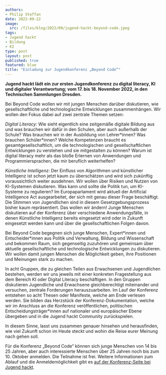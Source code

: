 ```yaml
---
authors:
- Philip Steffan
date: 2022-09-22
image:
  src: /files/blog/2022/09/jugend-hackt-beyond-code.jpeg
tags:
- Jugend hackt
- Bildung
- KI
type: post
layout: post
published: true
featured: blue
title: "Einladung zur Jugendkonferenz „Beyond Code“"
---
```


**Jugend hackt lädt ein zur ersten Jugendkonferenz zu digital literacy, KI und digitaler Verantwortung; vom 17. bis 18. November 2022, in den Technischen Sammlungen Dresden.**

Bei Beyond Code wollen wir mit jungen Menschen darüber diskutieren, wie gesellschaftliche und technologische Entwicklungen zusammenhängen. Wir wollen den Fokus dabei auf zwei zentrale Themen setzen:

*Digital Literacy:* Wie sieht eigentlich eine zeitgemäße digitale Bildung aus und was brauchen wir dafür in den Schulen, aber auch außerhalb der Schule? Was brauchen wir in der Ausbildung von Lehrer\*innen? Was brauchen Schüler\*innen? Welche Kompetenzen braucht es gesamtgesellschaftlich, um die technologischen und gesellschaftlichen Entwicklungen zu verstehen und sie mitgestalten zu können? Warum ist digital literacy mehr als das bloße Erlernen von Anwendungen und Programmiersprachen, die mir beruflich weiterhelfen?

*Künstliche Intelligenz:* Der Einfluss von Algorithmen und künstlicher Intelligenz ist schon jetzt kaum zu überschätzen und wird sich zukünftig voraussichtlich weiter ausdehnen. Wir wollen über Risiken und Nutzen von KI-Systemen diskutieren. Was kann und sollte die Politik tun, um KI-Systeme zu regulieren? Im Europaparlament wird aktuell der Artificial Intelligence Act ausgearbeitet, der sich mit genau dieser Frage beschäftigt. Die Stimmen von Jugendlichen sind in diesem Gesetzgebungsprozess bisher kaum repräsentiert. Das wollen wir ändern! Junge Menschen diskutieren auf der Konferenz über verschiedene Anwendungsfälle, in denen Künstliche Intelligenz bereits eingesetzt wird oder in Zukunft eingesetzt werden kann und über die gesellschaftlichen Folgen davon.

Bei Beyond Code begegnen sich junge Menschen, Expert\*innen und Entscheider\*innen aus Politik und Verwaltung, Bildung und Wissenschaft und bekommen Raum, sich gegenseitig zuzuhören und gemeinsam über aktuelle gesellschaftliche und technologische Entwicklungen zu diskutieren. Wir wollen damit jungen Menschen die Möglichkeit geben, ihre Positionen und Meinungen stark zu machen.

In acht Gruppen, die zu gleichen Teilen aus Erwachsenen und Jugendlichen bestehen, werden wir uns jeweils mit einer konkreten Fragestellung aus dem Bereich KI oder Digital Literacy beschäftigen. In den Gruppen diskutieren Jugendliche und Erwachsene gleichberechtigt miteinander und versuchen, zentrale Forderungen herauszuarbeiten. Im Lauf der Konferenz entstehen so acht Thesen oder Manifeste, welche am Ende verlesen werden. Sie bilden das Herzstück der Konferenz-Dokumentation, welche wir im Anschluss an die Konferenz veröffentlichen, politischen Entscheidungsträger\*innen auf nationaler und europäischer Ebene übergeben und in die Jugend hackt Community zurückspielen.

In diesem Sinne, lasst uns zusammen genauer hinsehen und herausfinden, wie viel Zukunft schon im Heute steckt und wohin die Reise eurer Meinung nach gehen soll.

Für die Konferenz „Beyond Code“ können sich junge Menschen von 14 bis 25 Jahren, aber auch interessierte Menschen über 25 Jahren noch bis zum 10. Oktober anmelden. Die Teilnahme ist frei. Weitere Informationen zum Ablauf und die Anmeldemöglichkeit gibt es [auf der Konferenz-Seite bei Jugend hackt](https://jugendhackt.org/events/konferenz-beyond-code/).
